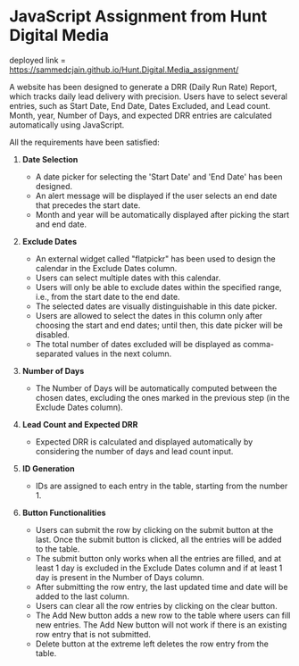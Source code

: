 # JavaScript Assignment from Hunt Digital Media

deployed link = https://sammedcjain.github.io/Hunt.Digital.Media_assignment/

A website has been designed to generate a DRR (Daily Run Rate) Report, which tracks daily lead delivery with precision. 
Users have to select several entries, such as Start Date, End Date, Dates Excluded, and Lead count. 
Month, year, Number of Days, and expected DRR entries are calculated automatically using JavaScript.

All the requirements have been satisfied:

1. **Date Selection**
   - A date picker for selecting the 'Start Date' and 'End Date' has been designed.
   - An alert message will be displayed if the user selects an end date that precedes the start date.
   - Month and year will be automatically displayed after picking the start and end date.

2. **Exclude Dates**
   - An external widget called "flatpickr" has been used to design the calendar in the Exclude Dates column.
   - Users can select multiple dates with this calendar.
   - Users will only be able to exclude dates within the specified range, i.e., from the start date to the end date.
   - The selected dates are visually distinguishable in this date picker.
   - Users are allowed to select the dates in this column only after choosing the start and end dates; until then, this date picker will be disabled.
   - The total number of dates excluded will be displayed as comma-separated values in the next column.

3. **Number of Days**
   - The Number of Days will be automatically computed between the chosen dates, excluding the ones marked in the previous step (in the Exclude Dates column).

4. **Lead Count and Expected DRR**
   - Expected DRR is calculated and displayed automatically by considering the number of days and lead count input.

5. **ID Generation** 
   - IDs are assigned to each entry in the table, starting from the number 1.

6. **Button Functionalities**
   - Users can submit the row by clicking on the submit button at the last. Once the submit button is clicked, all the entries will be added to the table.
   - The submit button only works when all the entries are filled, and at least 1 day is excluded in the Exclude Dates column and if at least 1 day is present in the Number of Days column.
   - After submitting the row entry, the last updated time and date will be added to the last column.
   - Users can clear all the row entries by clicking on the clear button.
   - The Add New button adds a new row to the table where users can fill new entries. The Add New button will not work if there is an existing row entry that is not submitted.
   - Delete button at the extreme left deletes the row entry from the table.

